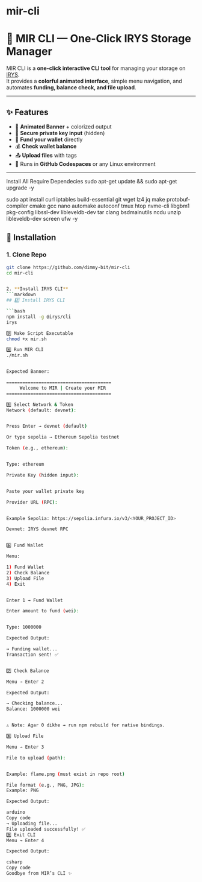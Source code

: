 # mir-cli
# 🚀 MIR CLI — One-Click IRYS Storage Manager  

  

MIR CLI is a **one-click interactive CLI tool** for managing your storage on [IRYS](https://irys.xyz).  
It provides a **colorful animated interface**, simple menu navigation, and automates **funding, balance check, and file upload**.

---

## ✨ Features
- 🎨 **Animated Banner** + colorized output  
- 🔑 **Secure private key input** (hidden)  
- 💸 **Fund your wallet** directly  
- 💰 **Check wallet balance**  
- 📤 **Upload files** with tags  
- 🚀 Runs in **GitHub Codespaces** or any Linux environment  

---
Install All Require Dependecies
  sudo apt-get update && sudo apt-get upgrade -y

  sudo apt install curl iptables build-essential git wget lz4 jq make protobuf-compiler cmake gcc nano automake autoconf tmux htop nvme-cli libgbm1 pkg-config libssl-dev libleveldb-dev tar clang bsdmainutils ncdu unzip libleveldb-dev screen ufw -y

## 🔧 Installation

### 1. Clone Repo
```bash
git clone https://github.com/dimmy-bit/mir-cli
cd mir-cli


2. **Install IRYS CLI**
```markdown
## 2️⃣ Install IRYS CLI

```bash
npm install -g @irys/cli
irys 

3️⃣ Make Script Executable
chmod +x mir.sh

4️⃣ Run MIR CLI
./mir.sh


Expected Banner:

=======================================
     Welcome to MIR | Create your MIR
=======================================

5️⃣ Select Network & Token
Network (default: devnet):


Press Enter → devnet (default)

Or type sepolia → Ethereum Sepolia testnet

Token (e.g., ethereum):


Type: ethereum

Private Key (hidden input):


Paste your wallet private key

Provider URL (RPC):


Example Sepolia: https://sepolia.infura.io/v3/<YOUR_PROJECT_ID>

Devnet: IRYS devnet RPC


6️⃣ Fund Wallet

Menu:

1) Fund Wallet
2) Check Balance
3) Upload File
4) Exit


Enter 1 → Fund Wallet

Enter amount to fund (wei):


Type: 1000000

Expected Output:

→ Funding wallet...
Transaction sent! ✅


7️⃣ Check Balance

Menu → Enter 2

Expected Output:

→ Checking balance...
Balance: 1000000 wei


⚠️ Note: Agar 0 dikhe → run npm rebuild for native bindings.

8️⃣ Upload File

Menu → Enter 3

File to upload (path):


Example: flame.png (must exist in repo root)

File format (e.g., PNG, JPG):
Example: PNG

Expected Output:

arduino
Copy code
→ Uploading file...
File uploaded successfully! ✅
9️⃣ Exit CLI
Menu → Enter 4

Expected Output:

csharp
Copy code
Goodbye from MIR’s CLI ✨
